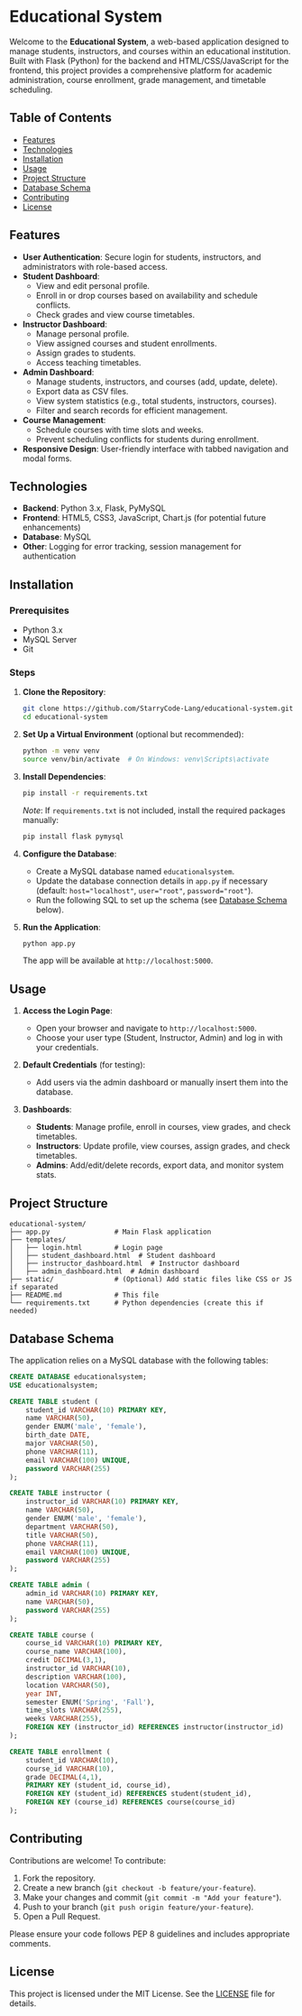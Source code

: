 # Educational System

Welcome to the **Educational System**, a web-based application designed to manage students, instructors, and courses within an educational institution. Built with Flask (Python) for the backend and HTML/CSS/JavaScript for the frontend, this project provides a comprehensive platform for academic administration, course enrollment, grade management, and timetable scheduling.

## Table of Contents
- [Features](#features)
- [Technologies](#technologies)
- [Installation](#installation)
- [Usage](#usage)
- [Project Structure](#project-structure)
- [Database Schema](#database-schema)
- [Contributing](#contributing)
- [License](#license)

## Features
- **User Authentication**: Secure login for students, instructors, and administrators with role-based access.
- **Student Dashboard**:
  - View and edit personal profile.
  - Enroll in or drop courses based on availability and schedule conflicts.
  - Check grades and view course timetables.
- **Instructor Dashboard**:
  - Manage personal profile.
  - View assigned courses and student enrollments.
  - Assign grades to students.
  - Access teaching timetables.
- **Admin Dashboard**:
  - Manage students, instructors, and courses (add, update, delete).
  - Export data as CSV files.
  - View system statistics (e.g., total students, instructors, courses).
  - Filter and search records for efficient management.
- **Course Management**:
  - Schedule courses with time slots and weeks.
  - Prevent scheduling conflicts for students during enrollment.
- **Responsive Design**: User-friendly interface with tabbed navigation and modal forms.

## Technologies
- **Backend**: Python 3.x, Flask, PyMySQL
- **Frontend**: HTML5, CSS3, JavaScript, Chart.js (for potential future enhancements)
- **Database**: MySQL
- **Other**: Logging for error tracking, session management for authentication

## Installation

### Prerequisites
- Python 3.x
- MySQL Server
- Git

### Steps
1. **Clone the Repository**:
   ```bash
   git clone https://github.com/StarryCode-Lang/educational-system.git
   cd educational-system
   ```

2. **Set Up a Virtual Environment** (optional but recommended):
   ```bash
   python -m venv venv
   source venv/bin/activate  # On Windows: venv\Scripts\activate
   ```

3. **Install Dependencies**:
   ```bash
   pip install -r requirements.txt
   ```
   *Note*: If `requirements.txt` is not included, install the required packages manually:
   ```bash
   pip install flask pymysql
   ```

4. **Configure the Database**:
   - Create a MySQL database named `educationalsystem`.
   - Update the database connection details in `app.py` if necessary (default: `host="localhost"`, `user="root"`, `password="root"`).
   - Run the following SQL to set up the schema (see [Database Schema](#database-schema) below).

5. **Run the Application**:
   ```bash
   python app.py
   ```
   The app will be available at `http://localhost:5000`.

## Usage
1. **Access the Login Page**:
   - Open your browser and navigate to `http://localhost:5000`.
   - Choose your user type (Student, Instructor, Admin) and log in with your credentials.

2. **Default Credentials** (for testing):
   - Add users via the admin dashboard or manually insert them into the database.

3. **Dashboards**:
   - **Students**: Manage profile, enroll in courses, view grades, and check timetables.
   - **Instructors**: Update profile, view courses, assign grades, and check timetables.
   - **Admins**: Add/edit/delete records, export data, and monitor system stats.

## Project Structure
```
educational-system/
├── app.py                # Main Flask application
├── templates/
│   ├── login.html        # Login page
│   ├── student_dashboard.html  # Student dashboard
│   ├── instructor_dashboard.html  # Instructor dashboard
│   ├── admin_dashboard.html  # Admin dashboard
├── static/               # (Optional) Add static files like CSS or JS if separated
├── README.md             # This file
└── requirements.txt      # Python dependencies (create this if needed)
```

## Database Schema
The application relies on a MySQL database with the following tables:

```sql
CREATE DATABASE educationalsystem;
USE educationalsystem;

CREATE TABLE student (
    student_id VARCHAR(10) PRIMARY KEY,
    name VARCHAR(50),
    gender ENUM('male', 'female'),
    birth_date DATE,
    major VARCHAR(50),
    phone VARCHAR(11),
    email VARCHAR(100) UNIQUE,
    password VARCHAR(255)
);

CREATE TABLE instructor (
    instructor_id VARCHAR(10) PRIMARY KEY,
    name VARCHAR(50),
    gender ENUM('male', 'female'),
    department VARCHAR(50),
    title VARCHAR(50),
    phone VARCHAR(11),
    email VARCHAR(100) UNIQUE,
    password VARCHAR(255)
);

CREATE TABLE admin (
    admin_id VARCHAR(10) PRIMARY KEY,
    name VARCHAR(50),
    password VARCHAR(255)
);

CREATE TABLE course (
    course_id VARCHAR(10) PRIMARY KEY,
    course_name VARCHAR(100),
    credit DECIMAL(3,1),
    instructor_id VARCHAR(10),
    description VARCHAR(100),
    location VARCHAR(50),
    year INT,
    semester ENUM('Spring', 'Fall'),
    time_slots VARCHAR(255),
    weeks VARCHAR(255),
    FOREIGN KEY (instructor_id) REFERENCES instructor(instructor_id)
);

CREATE TABLE enrollment (
    student_id VARCHAR(10),
    course_id VARCHAR(10),
    grade DECIMAL(4,1),
    PRIMARY KEY (student_id, course_id),
    FOREIGN KEY (student_id) REFERENCES student(student_id),
    FOREIGN KEY (course_id) REFERENCES course(course_id)
);
```

## Contributing
Contributions are welcome! To contribute:
1. Fork the repository.
2. Create a new branch (`git checkout -b feature/your-feature`).
3. Make your changes and commit (`git commit -m "Add your feature"`).
4. Push to your branch (`git push origin feature/your-feature`).
5. Open a Pull Request.

Please ensure your code follows PEP 8 guidelines and includes appropriate comments.

## License
This project is licensed under the MIT License. See the [LICENSE](LICENSE) file for details.
